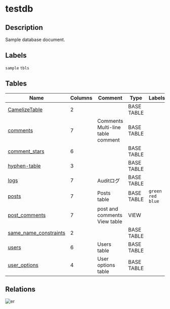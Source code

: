 # testdb

## Description

Sample database document.

## Labels

`sample` `tbls`

## Tables

| Name | Columns | Comment | Type | Labels |
| ---- | ------- | ------- | ---- | ------ |
| [CamelizeTable](CamelizeTable.md) | 2 |  | BASE TABLE |  |
| [comments](comments.md) | 7 | Comments<br>Multi-line<br>table<br>comment | BASE TABLE |  |
| [comment_stars](comment_stars.md) | 6 |  | BASE TABLE |  |
| [hyphen-table](hyphen-table.md) | 3 |  | BASE TABLE |  |
| [logs](logs.md) | 7 | Auditログ | BASE TABLE |  |
| [posts](posts.md) | 7 | Posts table | BASE TABLE | `green` `red` `blue` |
| [post_comments](post_comments.md) | 7 | post and comments View table | VIEW |  |
| [same_name_constraints](same_name_constraints.md) | 2 |  | BASE TABLE |  |
| [users](users.md) | 6 | Users table | BASE TABLE |  |
| [user_options](user_options.md) | 4 | User options table | BASE TABLE |  |

## Relations

![er](schema.svg)
